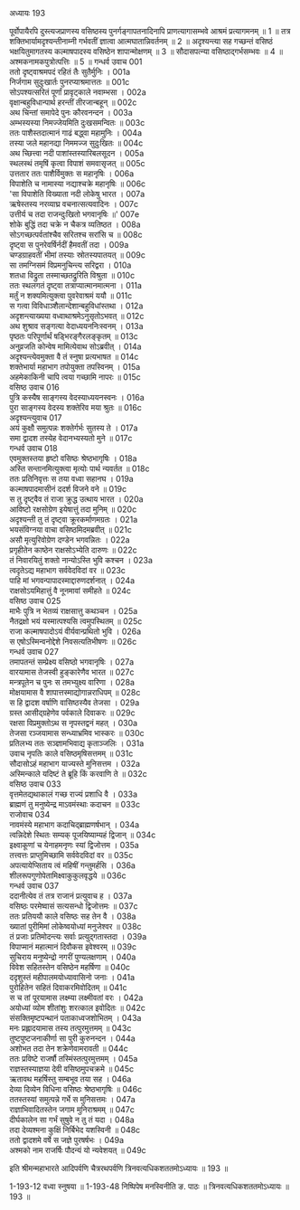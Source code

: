 अध्यायः 193

पूर्वोपायैरपि दुस्त्यजप्राणस्य वसिष्ठस्य पुनर्गङ्गापतनादिनापि प्राणत्यागासम्भवे आश्रमं प्रत्यागमनम् ॥ 1 ॥ तत्र शक्तिभार्यामदृश्यन्तीनाम्नी गर्भवतीं ज्ञात्वा आत्मघातान्निवर्तनम् ॥ 2 ॥ अदृश्यन्त्या सह गच्छन्तं वसिष्ठं भक्षयितुमागतस्य कल्माषपादस्य वसिष्ठेन शापान्मोक्षणम् ॥ 3 ॥ सौदासपत्न्या वसिष्ठाद्गर्भसम्भवः ॥ 4 ॥ अश्मकनामकपुत्रोत्पत्तिः ॥ 5 ॥
गन्धर्व उवाच 	001  
ततो दृष्ट्वाश्रमपदं रहितं तैः सुतैर्मुनिः ।	001a  
निर्जगाम सुदुःखार्तः पुनरप्याश्रमात्ततः ॥	001c  
सोऽपश्यत्सरितं पूर्णां प्रावृट्काले नवाम्भसा ।	002a  
वृक्षान्बहुविधान्पार्थ हरन्तीं तीरजान्बहून् ॥	002c  
अथ चिन्तां समापेदे पुनः कौरवनन्दन ।	003a  
अम्भस्यस्या निमज्जेयमिति दुःखसमन्वितः ॥	003c  
ततः पाशैस्तदात्मानं गाढं बद्ध्वा महामुनिः ।	004a  
तस्या जले महानद्या निममज्ज सुदुःखितः ॥	004c  
अथ च्छित्त्वा नदी पाशांस्तस्यारिबलसूदन ।	005a  
स्थलस्थं तमृषिं कृत्वा विपाशं समवासृजत् ॥	005c  
उत्ततार ततः पाशैर्विमुक्तः स महानृषिः ।	006a  
विपाशेति च नामास्या नद्याश्चक्रे महानृषिः ॥	006c  
\'सा विपाशेति विख्याता नदी लोकेषु भारत ।	007a  
ऋषेस्तस्य नरव्याघ्र वचनात्सत्यवादिनः ।	007c  
उत्तीर्य च तदा राजन्दुःखितो भगवानृषिः ॥\'	007e  
शोके बुद्धिं तदा चक्रे न चैकत्र व्यतिष्ठत ।	008a  
सोऽगच्छत्पर्वतांश्चैव सरितश्च सरांसि च ॥	008c  
दृष्ट्वा स पुनरेवर्षिर्नदीं हैमवतीं तदा ।	009a  
चण्डग्राहवतीं भीमां तस्याः स्रोतस्यपातयत् ॥	009c  
सा तमग्निसमं विप्रमनुचिन्त्य सरिद्वरा ।	010a  
शतधा विद्रुता तस्माच्छतद्रुरिति विश्रुता ॥	010c  
ततः स्थलगतं दृष्ट्वा तत्राप्यात्मानमात्मना ।	011a  
मर्तुं न शक्यमित्युक्त्वा पुवरेवाश्रमं ययौ ॥	011c  
स गत्वा विविधाञ्शैलान्देशान्बहुविधांस्तथा ।	012a  
अदृशन्त्याख्यया वध्वाथाश्रमेऽनुसृतोऽभवत् ॥	012c  
अथ शुश्राव सङ्गत्या वेदाध्ययननिःस्वनम् ।	013a  
पृष्ठतः परिपूर्णार्थं षड्भिरङ्गैरलङ्कृतम् ॥	013c  
अनुव्रजति कोन्वेष मामित्येवाथ सोऽब्रवीत् ।	014a  
अदृश्यन्त्येवमुक्ता वै तं स्नुषा प्रत्यभाषत ॥	014c  
शक्तेभार्या महाभाग तपोयुक्ता तपस्विनम् ।	015a  
अहमेकाकिनी चापि त्वया गच्छामि नापरः ॥	015c  
वसिष्ठ उवाच 	016  
पुत्रि कस्यैष साङ्गस्य वेदस्याध्ययनस्वनः ।	016a  
पुरा साङ्गस्य वेदस्य शक्तेरिव मया श्रुतः ॥	016c  
अदृश्यन्त्युवाच 	017  
अयं कुक्षौ समुत्पन्नः शक्तेर्गर्भः सुतस्य ते ।	017a  
समा द्वादश तस्येह वेदानभ्यस्यतो मुने ॥	017c  
गन्धर्व उवाच 	018  
एवमुक्तस्तया हृष्टो वसिष्ठः श्रेष्ठभागृषिः ।	018a  
अस्ति सन्तानमित्युक्त्वा मृत्योः पार्थ न्यवर्तत ॥	018c  
ततः प्रतिनिवृत्तः स तया वध्वा सहानघ ।	019a  
कल्माषपादमासीनं ददर्श विजने वने ॥	019c  
स तु दृष्ट्वैव तं राजा क्रुद्ध उत्थाय भारत ।	020a  
आविष्टो रक्षसोग्रेण इयेषात्तुं तदा मुनिम् ॥	020c  
अदृश्यन्ती तु तं दृष्ट्वा क्रूरकर्माणमग्रतः ।	021a  
भयसंविग्नया वाचा वसिष्ठमिदमब्रवीत् ॥	021c  
असौ मृत्युरिवोग्रेण दण्डेन भगवन्नितः ।	022a  
प्रगृहीतेन काष्ठेन राक्षसोऽभ्येति दारुणः ॥	022c  
तं निवारयितुं शक्तो नान्योऽस्ति भुवि कश्चन ।	023a  
त्वदृतेऽद्य महाभाग सर्ववेदविदां वर ॥	023c  
पाहि मां भगवन्पापादस्माद्दारुणदर्शनात् ।	024a  
राक्षसोऽयमिहात्तुं वै नूनमावां समीहते ॥	024c  
वसिष्ठ उवाच 	025  
माभैः पुत्रि न भेतव्यं राक्षसात्तु कथञ्चन ।	025a  
नैतद्रक्षो भयं यस्मात्पश्यसि त्वमुपस्थितम् ॥	025c  
राजा कल्माषपादोऽयं वीर्यवान्प्रथितो भुवि ।	026a  
स एषोऽस्मिन्वनोद्देशे निवसत्यतिभीषणः ॥	026c  
गन्धर्व उवाच 	027  
तमापतन्तं सम्प्रेक्ष्य वसिष्ठो भगवानृषिः ।	027a  
वारयामास तेजस्वी हुङ्कारेणैव भारत ॥	027c  
मन्त्रपूतेन च पुनः स तमभ्युक्ष्य वारिणा ।	028a  
मोक्षयामास वै शापात्तस्माद्योगान्नराधिपम् ॥	028c  
स हि द्वादश वर्षाणि वासिष्ठस्यैव तेजसा ।	029a  
ग्रस्त आसीद्ग्रहेणेव पर्वकाले दिवाकरः ॥	029c  
रक्षसा विप्रमुक्तोऽथ स नृपस्तद्वनं महत् ।	030a  
तेजसा रञ्जयामास सन्ध्याभ्रमिव भास्करः ॥	030c  
प्रतिलभ्य ततः सञ्ज्ञामभिवाद्य कृताञ्जलिः ।	031a  
उवाच नृपतिः काले वसिष्ठमृषिसत्तमम् ॥	031c  
सौदासोऽहं महाभाग याज्यस्ते मुनिसत्तम ।	032a  
अस्मिन्काले यदिष्टं ते ब्रूहि किं करवाणि ते ॥	032c  
वसिष्ठ उवाच 	033  
वृत्तमेतद्यथाकालं गच्छ राज्यं प्रशाधि वै ।	033a  
ब्राह्मणं तु मनुष्येन्द्र माऽवमंस्थाः कदाचन ॥	033c  
राजोवाच 	034  
नावमंस्ये महाभाग कदाचिद्ब्राह्मणर्षभान् ।	034a  
त्वन्निदेशे स्थितः सम्यक् पूजयिष्याम्यहं द्विजान् ॥	034c  
इक्ष्वाकूणां च येनाहमनृणः स्यां द्विजोत्तम ।	035a  
तत्त्वत्तः प्राप्तुमिच्छामि सर्ववेदविदां वर ॥	035c  
अपत्यायेप्सिताय त्वं महिषीं गन्तुमर्हसि ।	036a  
शीलरूपगुणोपेतामिक्ष्वाकुकुलवृद्धये ॥	036c  
गन्धर्व उवाच 	037  
ददानीत्येव तं तत्र राजानं प्रत्युवाच ह ।	037a  
वसिष्ठः परमेष्वासं सत्यसन्धो द्विजोत्तमः ॥	037c  
ततः प्रतिययौ काले वसिष्ठः सह तेन वै ।	038a  
ख्यातां पुरीमिमां लोकेष्वयोध्यां मनुजेश्वर ॥	038c  
तं प्रजाः प्रतिमोदन्त्यः सर्वाः प्रत्युद्गतास्तदा ।	039a  
विपाप्मानं महात्मानं दिवौकस इवेश्वरम् ॥	039c  
सुचिराय मनुष्येन्द्रो नगरीं पुण्यलक्षणाम् ।	040a  
विवेश सहितस्तेन वसिष्ठेन महर्षिणा ॥	040c  
ददृशुस्तं महीपालमयोध्यावासिनो जनाः ।	041a  
पुरोहितेन सहितं दिवाकरमिवोदितम् ॥	041c  
स च तां पूरयामास लक्ष्म्या लक्ष्मीवतां वरः ।	042a  
अयोध्यां व्योम शीतांशुः शरत्काल इवोदितः ॥	042c  
संसक्तिमृष्टपन्थानं पताकाध्वजशोभितम् ।	043a  
मनः प्रह्लादयामास तस्य तत्पुरमुत्तमम् ॥	043c  
तुष्टपुष्टजनाकीर्णा सा पुरी कुरुनन्दन ।	044a  
अशोभत तदा तेन शक्रेणेवामरावती ॥	044c  
ततः प्रविष्टे राजर्षौ तस्मिंस्तत्पुरमुत्तमम् ।	045a  
राज्ञस्तस्याज्ञया देवी वसिष्ठमुपचक्रमे ॥	045c  
ऋतावथ महर्षिस्तु सम्बभूव तया सह ।	046a  
देव्या दिव्येन विधिना वसिष्ठः श्रेष्ठभागृषिः ॥	046c  
ततस्तस्यां समुत्पन्ने गर्भे स मुनिसत्तमः ।	047a  
राज्ञाभिवादितस्तेन जगाम मुनिराश्रमम् ॥	047c  
दीर्घकालेन सा गर्भं सुषुवे न तु तं यदा ।	048a  
तदा देव्यश्मना कुक्षिं निर्बिभेद यशस्विनी ॥	048c  
ततो द्वादशमे वर्षे स जज्ञे पुरषर्षभः ।	049a  
अश्मको नाम राजर्षिः पौदन्यं यो न्यवेशयत् ॥ 	049c  

इति श्रीमन्महाभारते आदिपर्वणि चैत्ररथपर्वणि त्रिनवत्यधिकशततमोऽध्यायः ॥ 193 ॥

1-193-12 वध्वा स्नुषया ॥ 1-193-48 निष्पिपेष मनस्विनीति ङ. पाठः ॥ त्रिनवत्यधिकशततमोऽध्यायः ॥ 193 ॥
